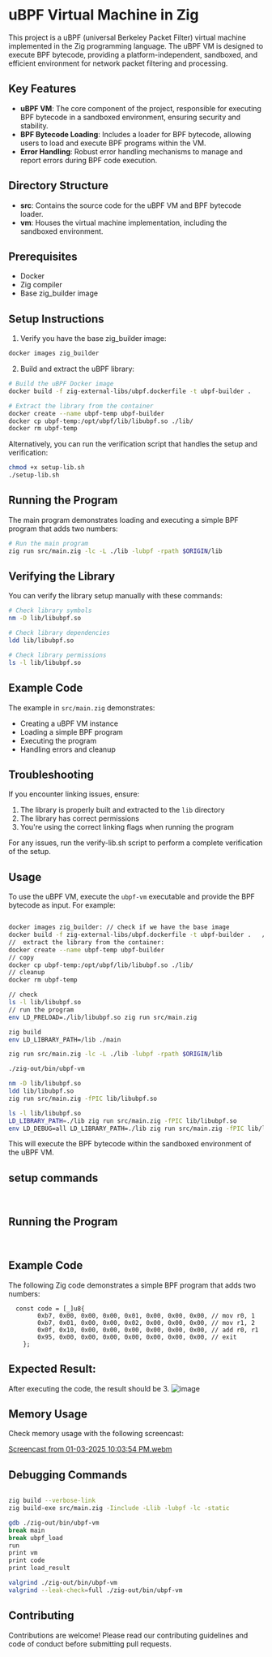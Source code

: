 # uBPF Virtual Machine in Zig

This project is a uBPF (universal Berkeley Packet Filter) virtual machine implemented in the Zig programming language. The uBPF VM is designed to execute BPF bytecode, providing a platform-independent, sandboxed, and efficient environment for network packet filtering and processing.

## Key Features

- **uBPF VM**: The core component of the project, responsible for executing BPF bytecode in a sandboxed environment, ensuring security and stability.
- **BPF Bytecode Loading**: Includes a loader for BPF bytecode, allowing users to load and execute BPF programs within the VM.
- **Error Handling**: Robust error handling mechanisms to manage and report errors during BPF code execution.

## Directory Structure

- **src**: Contains the source code for the uBPF VM and BPF bytecode loader.
- **vm**: Houses the virtual machine implementation, including the sandboxed environment.



## Prerequisites

- Docker
- Zig compiler
- Base zig_builder image

## Setup Instructions

1. Verify you have the base zig_builder image:
```bash
docker images zig_builder
```

2. Build and extract the uBPF library:
```bash
# Build the uBPF Docker image
docker build -f zig-external-libs/ubpf.dockerfile -t ubpf-builder .

# Extract the library from the container
docker create --name ubpf-temp ubpf-builder
docker cp ubpf-temp:/opt/ubpf/lib/libubpf.so ./lib/
docker rm ubpf-temp
```

Alternatively, you can run the verification script that handles the setup and verification:
```bash
chmod +x setup-lib.sh
./setup-lib.sh
```

## Running the Program

The main program demonstrates loading and executing a simple BPF program that adds two numbers:

```bash
# Run the main program
zig run src/main.zig -lc -L ./lib -lubpf -rpath $ORIGIN/lib
```

## Verifying the Library

You can verify the library setup manually with these commands:

```bash
# Check library symbols
nm -D lib/libubpf.so

# Check library dependencies
ldd lib/libubpf.so

# Check library permissions
ls -l lib/libubpf.so
```

## Example Code

The example in `src/main.zig` demonstrates:
- Creating a uBPF VM instance
- Loading a simple BPF program
- Executing the program
- Handling errors and cleanup

## Troubleshooting

If you encounter linking issues, ensure:
1. The library is properly built and extracted to the `lib` directory
2. The library has correct permissions
3. You're using the correct linking flags when running the program

For any issues, run the verify-lib.sh script to perform a complete verification of the setup.

## Usage

To use the uBPF VM, execute the `ubpf-vm` executable and provide the BPF bytecode as input. For example:

```bash

docker images zig_builder: // check if we have the base image
docker build -f zig-external-libs/ubpf.dockerfile -t ubpf-builder .   // build the uBPF image:
//  extract the library from the container:
docker create --name ubpf-temp ubpf-builder
// copy
docker cp ubpf-temp:/opt/ubpf/lib/libubpf.so ./lib/ 
// cleanup
docker rm ubpf-temp

// check
ls -l lib/libubpf.so
// run the program
env LD_PRELOAD=./lib/libubpf.so zig run src/main.zig

zig build
env LD_LIBRARY_PATH=/lib ./main

zig run src/main.zig -lc -L ./lib -lubpf -rpath $ORIGIN/lib

./zig-out/bin/ubpf-vm

nm -D lib/libubpf.so
ldd lib/libubpf.so
zig run src/main.zig -fPIC lib/libubpf.so 

ls -l lib/libubpf.so
LD_LIBRARY_PATH=./lib zig run src/main.zig -fPIC lib/libubpf.so 
env LD_DEBUG=all LD_LIBRARY_PATH=./lib zig run src/main.zig -fPIC lib/libubpf.so

```
 
This will execute the BPF bytecode within the sandboxed environment of the uBPF VM. 

##  setup commands
```
 
```

## Running the Program

```bash 
 

```
## Example Code
The following Zig code demonstrates a simple BPF program that adds two numbers:

```zig
  const code = [_]u8{
        0xb7, 0x00, 0x00, 0x00, 0x01, 0x00, 0x00, 0x00, // mov r0, 1
        0xb7, 0x01, 0x00, 0x00, 0x02, 0x00, 0x00, 0x00, // mov r1, 2
        0x0f, 0x10, 0x00, 0x00, 0x00, 0x00, 0x00, 0x00, // add r0, r1
        0x95, 0x00, 0x00, 0x00, 0x00, 0x00, 0x00, 0x00, // exit
    };

```

## Expected Result: 

After executing the code, the result should be 3.
![image](https://github.com/user-attachments/assets/7002faa9-63c6-41c9-a9d2-0c5d96888d58)

## Memory Usage
Check memory usage with the following screencast:

[Screencast from 01-03-2025 10:03:54 PM.webm](https://github.com/user-attachments/assets/43ff7cd7-077d-4a0c-b4a6-7af146d6da3e)

## Debugging Commands
 ```bash

zig build --verbose-link
zig build-exe src/main.zig -Iinclude -Llib -lubpf -lc -static

gdb ./zig-out/bin/ubpf-vm
break main
break ubpf_load
run
print vm
print code
print load_result

valgrind ./zig-out/bin/ubpf-vm
valgrind --leak-check=full ./zig-out/bin/ubpf-vm

```
## Contributing

Contributions are welcome! Please read our contributing guidelines and code of conduct before submitting pull requests.